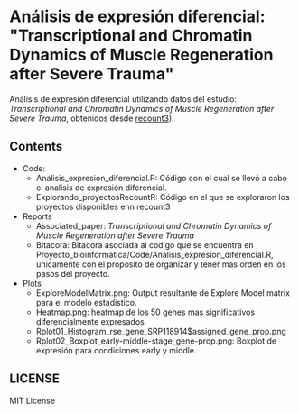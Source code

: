 # Análisis de expresión diferencial: "Transcriptional and Chromatin Dynamics of Muscle Regeneration after Severe Trauma"

Análisis de expresión diferencial utilizando datos del estudio: *Transcriptional and Chromatin Dynamics of Muscle Regeneration after Severe Trauma*, obtenidos desde [recount3](https://jhubiostatistics.shinyapps.io/recount3-study-explorer/)). 

## Contents

- Code:
   - Analisis_expresion_diferencial.R: Código con el cual se llevó a cabo el analisis de expresión diferencial.
   - Explorando_proyectosRecountR: Código en el que se exploraron los proyectos disponibles enn recount3
- Reports 
   - Associated_paper: *Transcriptional and Chromatin Dynamics of Muscle Regeneration after Severe Trauma*
   - Bitacora: Bitacora asociada al codigo que se encuentra en Proyecto_bioinformatica/Code/Analisis_expresion_diferencial.R, unicamente con el proposito de organizar y tener mas orden en los pasos del proyecto. 
- Plots
   	- ExploreModelMatrix.png: Output resultante de Explore Model matrix para el modelo estadistico. 
    - Heatmap.png: heatmap de los 50 genes mas significativos diferencialmente expresados
    - Rplot01_Histogram_rse_gene_SRP118914$assigned_gene_prop.png
    - Rplot02_Boxplot_early-middle-stage_gene-prop.png: Boxplot de expresión para condiciones early y middle.

## LICENSE 

MIT License